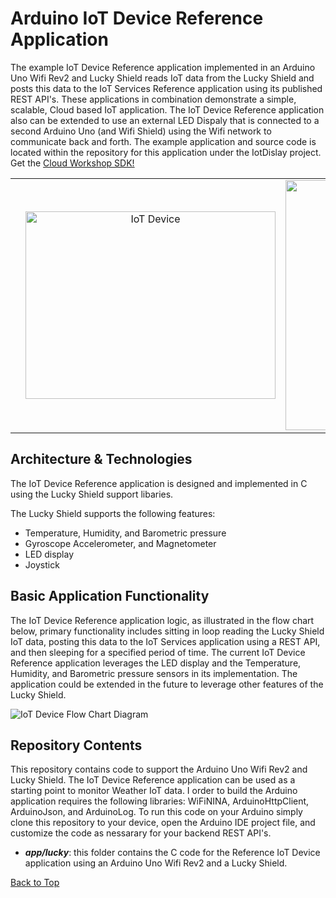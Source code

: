 **Arduino IoT Device Reference Application**
==================
The example IoT Device Reference application implemented in an Arduino Uno Wifi Rev2 and Lucky Shield reads IoT data from the 
Lucky Shield and posts this data to the IoT Services Reference application using its published REST API's. These applications in combination demonstrate a simple, scalable, Cloud based IoT application. The IoT Device Reference application also can be extended to use an external LED Dispaly that is connected to a second Arduino Uno (and Wifi Shield) using the Wifi network to communicate back and forth. The example application and source code is located within the repository for this application under the IotDislay project. Get the [Cloud Workshop SDK!](https://github.com/markreha/cloudworkshop/blob/master/README.md)

<table border="0">
	<tr>
		<td width="10%"></td>
		<td align="center">
	<img src="https://github.com/markreha/cloudworkshop/blob/master/sdk/docs/architecture/images/iotdevice1.png" alt="IoT Device" width="400" height="300" />
		</td>
		<td align="center">
<img src="https://github.com/markreha/cloudworkshop/blob/master/sdk/docs/architecture/images/iotdevice2.png" alt="IoT Device" width="300" height="400"/>
		</td>
		<td width="10%"></td>
	</tr>
</table>

Architecture & Technologies
--------
 The IoT Device Reference application is designed and implemented in C using the Lucky Shield support libaries. 

The Lucky Shield supports the following features:

 - Temperature, Humidity, and Barometric pressure 
 - Gyroscope Accelerometer, and Magnetometer
 - LED display 
 - Joystick 
 
Basic Application Functionality
--------
The IoT Device Reference application logic, as illustrated in the flow chart below, primary functionality includes sitting in loop reading the Lucky Shield IoT data, posting this data to the IoT Services application using a REST API, and then sleeping for a specified period of time. The current IoT Device Reference application leverages the LED display and the Temperature, Humidity, and Barometric pressure sensors in its implementation. The application could be extended in the future to leverage other features of the Lucky Shield.

![IoT Device Flow Chart Diagram](https://github.com/markreha/cloudworkshop/blob/master/sdk/docs/architecture/images/iotflowchart1.png)

Repository Contents
----------
This repository contains code to support the Arduino Uno Wifi Rev2 and Lucky Shield. The IoT Device Reference application can be used as a starting point to monitor Weather IoT data. I order to build the Arduino application requires the following libraries: WiFiNINA, ArduinoHttpClient, ArduinoJson, and ArduinoLog. To run this code on your Arduino simply clone this repository to your device, open the Arduino IDE project file, and customize the code as nessarary for your backend REST API's.

 - ***app/lucky***: this folder contains the C code for the Reference IoT Device application using an Arduino Uno Wifi Rev2 and a Lucky Shield.

[Back to Top](#iot-device-reference-application)
